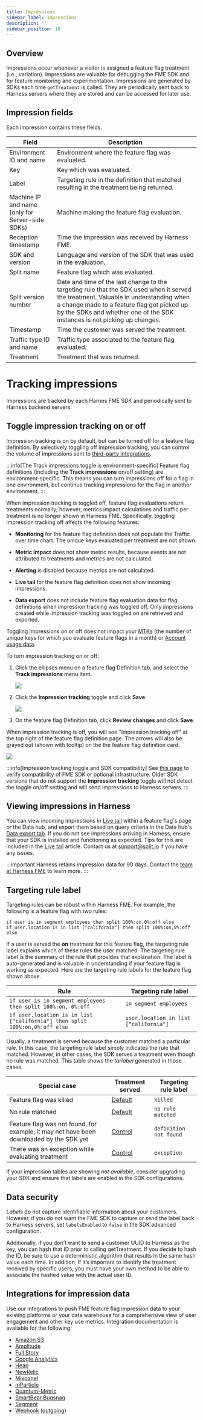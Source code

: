 ```yaml
---
title: Impressions
sidebar_label: Impressions
description: ""
sidebar_position: 18
---
```


<p>
  <button hidden style={{borderRadius:'8px', border:'1px', fontFamily:'Courier New', fontWeight:'800', textAlign:'left'}}> help.split.io link: https://help.split.io/hc/en-us/articles/360020585192-Impressions </button>
</p>

## Overview

Impressions occur whenever a visitor is assigned a feature flag treatment (i.e., variation). Impressions are valuable for debugging the FME SDK and for feature monitoring and experimentation. Impressions are generated by SDKs each time `getTreatment` is called. They are periodically sent back to Harness servers where they are stored and can be accessed for later use.

## Impression fields
Each impression contains these fields.

| Field | Description |
| --- | --- |
| Environment ID and name | Environment where the feature flag was evaluated. |
| Key | Key which was evaluated. |
| Label | Targeting rule in the definition that matched resulting in the treatment being returned. |
| Machine IP and name <br /> (only for Server-side SDKs) | Machine making the feature flag evaluation. |
| Reception timestamp | Time the impression was received by Harness FME. |
| SDK and version | Language and version of the SDK that was used in the evaluation. |
| Split name | Feature flag which was evaluated. |
| Split version number | Date and time of the last change to the targeting rule that the SDK used when it served the treatment. Valuable in understanding when a change made to a feature flag got picked up by the SDKs and whether one of the SDK instances is not picking up changes. |
| Timestamp | Time the customer was served the treatment. |
| Traffic type ID and name | Traffic type associated to the feature flag evaluated. |
| Treatment | Treatment that was returned. |

# Tracking impressions

Impressions are tracked by each Harnes FME SDK and periodically sent to Harness backend servers.

## Toggle impression tracking on or off

Impression tracking is on by default, but can be turned off for a feature flag definition. By selectively toggling off impression tracking, you can control the volume of impressions sent to [third-party integrations](#integrations-for-impression-data).

:::info[The Track impressions toggle is environment-specific]
Feature flag definitions (including the **Track impressions** on/off setting) are environment-specific. This means you can turn impressions off for a flag in one environment, but continue tracking impressions for the flag in another environment.
:::

When impression tracking is toggled off, feature flag evaluations return treatments normally; however, metrics impact calculations and traffic per treatment is no longer shown in Harness FME. Specifically, toggling impression tracking off affects the following features:

* **Monitoring** for the feature flag definition does not populate the Traffic over time chart. The unique keys evaluated per treatment are not shown.

* **Metric impact** does not show metric results, because events are not attributed to treatments and metrics are not calculated.

* **Alerting** is disabled because metrics are not calculated.

* **Live tail** for the feature flag definition does not show incoming impressions.

* **Data export** does not include feature flag evaluation data for flag definitions when impression tracking was toggled off. Only impressions created while impression tracking was toggled on are retrieved and exported.

Toggling impressions on or off does not impact your [MTKs](/docs/feature-management-experimentation/management-and-administration/admin-best-practices/mtk-efficiency#what-is-an-mtk) (the number of unique keys for which you evaluate feature flags in a month) or [Account usage data](/docs/feature-management-experimentation/management-and-administration/account-usage#usage-data).

To turn impression tracking on or off:

1. Click the ellipses menu on a feature flag Definition tab, and select the **Track impressions** menu item.

   ![](./static/impressions-track-impressions-menu.png)

2. Click the **Impression tracking** toggle and click **Save**.

   ![](./static/impressions-toggle.png)

3. On the feature flag Definition tab, click **Review changes** and click **Save**.

When impression tracking is off, you will see "Impression tracking off" at the top right of the feature flag definition page. The arrows will also be grayed out (shown with tooltip) on the the feature flag definition card.

![](./static/impressions-tracking-visual-cues.png)

:::info[Impression tracking toggle and SDK compatibility]
See [this page](/docs/feature-management-experimentation/feature-management/faqs/is-the-feature-flag-impression-toggle-supported) to verify compatibility of FME SDK or optional infrastructure. Older SDK versions that do not support the **Impression tracking** toggle will not detect the toggle on/off setting and will send impressions to Harness servers.
:::

## Viewing impressions in Harness

You can view incoming impressions in [Live tail](/docs/feature-management-experimentation/feature-management/live-tail) within a feature flag's page or the Data hub, and export them based on query criteria in the Data hub's [Data export tab](/docs/feature-management-experimentation/feature-management/export-data). If you do not see impressions arriving in Harness, ensure that your SDK is installed and functioning as expected. Tips for this are included in the [Live tail](/docs/feature-management-experimentation/feature-management/live-tail) article. Contact us at [support@split.io](mailto:support@split.io) if you have any issues. 

:::important
Harness retains impression data for 90 days. Contact the [team at Harness FME](mailto:support@split.io) to learn more.
:::

## Targeting rule label
 
Targeting rules can be robust within Harness FME. For example, the following is a feature flag with two rules:

```
if user is in segment employees then split 100%:on,0%:off else
if user.location is in list ["california"] then split 100%:on,0%:off else
```

If a user is served the **on** treatment for this feature flag, the targeting rule label explains which of these rules the user matched. The targeting rule label is the summary of the rule that provides that explanation. The label is auto-generated and is valuable in understanding if your feature flag is working as expected. Here are the targeting rule labels for the feature flag shown above.

| **Rule** | **Targeting rule label** | 
| --- | --- | 
| `if user is in segment employees then split 100%:on, 0%:off` | `in segment employees` |
| `if user.location is in list ["california"] then split 100%:on,0%:off else` | `user.location in list ["california"]` |
 
Usually, a treatment is served because the customer matched a particular rule. In this case, the targeting rule label simply indicates the rule that matched. However, in other cases, the SDK serves a treatment even though no rule was matched. This table shows the *tarlabel* generated in those cases.
 
| **Special case** | **Treatment served** | **Targeting rule label** |
| --- | --- | --- |
| Feature flag was killed | [Default](/docs/feature-management-experimentation/feature-management/default-treatment) | `killed` |
| No rule matched | [Default](/docs/feature-management-experimentation/feature-management/default-treatment) | `no rule matched` |
| Feature flag was not found, for example, it may not have been downloaded by the SDK yet | [Control](/docs/feature-management-experimentation/feature-management/control-treatment) | `definition not found` |
| There was an exception while evaluating treatment | [Control](/docs/feature-management-experimentation/feature-management/control-treatment) | `exception`  |

If your impression tables are showing *not available*, consider upgrading your SDK and ensure that labels are enabled in the SDK configurations.

## Data security
 
*Labels* do not capture identifiable information about your customers. However, if you do not want the FME SDK to capture or send the label back to Harness servers, set `labelsEnabled` to `false` in the SDK advanced configuration.

Additionally, if you don’t want to send a customer UUID to Harness as the key, you can hash that ID prior to calling getTreatment. If you decide to hash the ID, be sure to use a deterministic algorithm that results in the same hash value each time. In addition, if it’s important to identify the treatment received by specific users, you must have your own method to be able to associate the hashed value with the actual user ID.

## Integrations for impression data

Use our integrations to push FME feature flag impression data to your existing platforms or your data warehouse for a comprehensive view of user engagement and other key use metrics. Integration documentation is available for the following:
- [Amazon S3](/docs/feature-management-experimentation/integrations/amazon-s3)
- [Amplitude](/docs/feature-management-experimentation/integrations/amplitude)
- [Full Story](/docs/feature-management-experimentation/integrations/fullstory)
- [Google Analytics](/docs/feature-management-experimentation/integrations/google-analytics)
- [Heap](/docs/feature-management-experimentation/integrations/heap)
- [NewRelic](/docs/feature-management-experimentation/integrations/new-relic)
- [Mixpanel](/docs/feature-management-experimentation/integrations/mixpanel)
- [mParticle](/docs/feature-management-experimentation/integrations/mparticle)
- [Quantum-Metric](/docs/feature-management-experimentation/integrations/quantummetric)
- [SmartBear Bugsnag](/docs/feature-management-experimentation/integrations/bugsnag)
- [Segment](/docs/feature-management-experimentation/integrations/segment)
- [Webhook (outgoing)](https://help.split.io/hc/en-us/articles/360020700232)